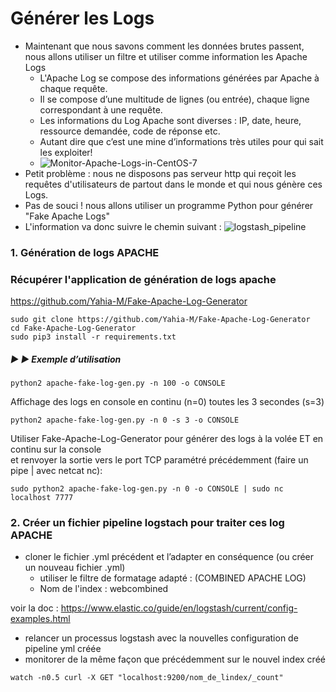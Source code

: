 
# Générer les Logs
- Maintenant que nous savons comment les données brutes passent, nous allons utiliser un filtre et utiliser comme information les Apache Logs
  - L'Apache Log se compose des informations générées par Apache à chaque requête.
  - Il se compose d’une multitude de lignes (ou entrée), chaque ligne correspondant à une requête.
  - Les informations du Log Apache sont diverses : IP, date, heure, ressource demandée, code de réponse etc. 
  - Autant dire que c’est une mine d’informations très utiles pour qui sait les exploiter!
  - ![Monitor-Apache-Logs-in-CentOS-7](https://user-images.githubusercontent.com/73080397/182343265-9fe0bbca-1349-4ee0-bc21-2e737454072b.png)
 - Petit problème : nous ne disposons pas serveur http qui reçoit les requêtes d'utilisateurs de partout dans le monde et qui nous génère ces Logs.
 - Pas de souci ! nous allons utiliser un programme Python pour générer "Fake Apache Logs"
 - L'information va donc suivre le chemin suivant :
![logstash_pipeline](https://user-images.githubusercontent.com/73080397/182574183-f0d25849-5b99-46c8-930f-a2de1dad69dc.png)

### 1. Génération de logs APACHE

###  Récupérer l'application de génération de logs apache 

https://github.com/Yahia-M/Fake-Apache-Log-Generator

```
sudo git clone https://github.com/Yahia-M/Fake-Apache-Log-Generator
cd Fake-Apache-Log-Generator
sudo pip3 install -r requirements.txt
```
##### :arrow_forward: :arrow_forward: Exemple d’utilisation

```
python2 apache-fake-log-gen.py -n 100 -o CONSOLE
```
Affichage des logs en console en continu (n=0) toutes les 3 secondes (s=3)

```
python2 apache-fake-log-gen.py -n 0 -s 3 -o CONSOLE
```

Utiliser Fake-Apache-Log-Generator pour générer des logs à la volée ET en continu sur la console <br> 
et renvoyer la sortie vers le port TCP paramétré précédemment (faire un pipe | avec netcat nc):

```
sudo python2 apache-fake-log-gen.py -n 0 -o CONSOLE | sudo nc localhost 7777
```

### 2. Créer un fichier pipeline logstach pour traiter ces log APACHE

- cloner le fichier .yml précédent et l’adapter en conséquence (ou créer un nouveau fichier .yml)
  - utiliser le filtre de formatage adapté : (COMBINED APACHE LOG)
  - Nom de l'index : webcombined

voir la doc : https://www.elastic.co/guide/en/logstash/current/config-examples.html

- relancer un processus logstash avec la nouvelles configuration de pipeline yml créée
- monitorer de la même façon que précédemment sur le nouvel index créé
```
watch -n0.5 curl -X GET "localhost:9200/nom_de_lindex/_count"
```



